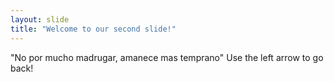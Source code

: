 ```yaml
---
layout: slide
title: "Welcome to our second slide!"
---
```

"No por mucho madrugar, amanece mas temprano"
Use the left arrow to go back!
